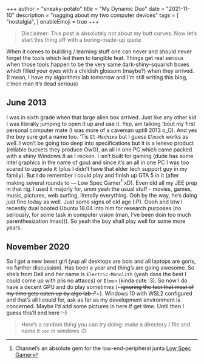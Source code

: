 +++
author = "sneaky-potato"
title = "My Dynamic Duo"
date = "2021-11-10"
description = "nagging about my two computer devices"
tags = [
    "nostalgia",
]
enableEmoji = true
+++

>Disclaimer: This post is absolutely not about my butt curves. Now let’s start this thing off with a boring-made-up quote

When it comes to building / learning stuff one can never and should never forget the tools which led them to tangible feat. Things get real serious when those tools happen to be the very same dark-shiny-squarish boxes which filled your eyes with a childish glossom (maybe?) when they arrived. (I mean, I have my algorithms lab tomorrow and I’m still writing this blog, c’mon man it’s dead serious)

## June 2013

I was in sixth grade when that large alien box arrived. Just like any other kid I was literally jumping to open it up and use it. Yep, am talking ‘bout my first personal computer mate (I was more of a caveman uptill 2013 o_O). And yes the boy sure got a name too. ‘Tis `El-Machina` but I guess `Elmach` works as well. I won’t be going too deep into specifications but it is a lenevo product (reliable buckets they produce OwO), an all in one PC which came packed with a shiny Windows 8 as I reckon. I isn’t built for gaming (dude has some intel graphics in the name of gpu) and since it’s an all in one PC I was too scared to upgrade it (plus I didn’t have that elder tech support guy in my family). But I do remember I could play and finish up GTA 5 in it (after making several rounds to — Low Spec Gamer[^1] xD). Even did all my JEE prep in that rig. I used it majorly for, umm yeah the usual stuff - movies, games, music, pictures, web surfing, literally everything. Ooh by the way, he’s doing just fine today as well. Just some signs of old age (:P). Oooh and btw I recently dual booted Ubuntu 18.04 into him
for research purposes (no seriously, for some task in computer vision (man, I’ve been doin too much parenthesization lmao))). So yeah the boy shall play well for some more years.

## November 2020

So I got a new beast girl (yup all desktops are bois and all laptops are gorls, no further discussion).
Has been a year and thing’s are going awesome. So she’s from Dell and her name is `Electric-Monolith` (yeah dass the best I could come up with plis no attaccs) or `Elmon` (kinda cute :3). So now I do have a decent GPU and do play sometimes (~~~ignoring the fact that most of my time gets eaten up by algo lab :"~~~). Windows 10 with WSL2 configured and that’s all I could for, ask as far as my development environment is concerned. Maybe I’d add some pictures in here if get time. Until then I guess this’ll end here :-)

>Here’s a random thing you can try doing: make a directory / file and name it `con` in windows :D  

[^1]: Channel’s an absolute gem for the low-end-peripheral junta [Low Spec Gamer](https://www.youtube.com/channel/UCQkd05iAYed2-LOmhjzDG6g)

